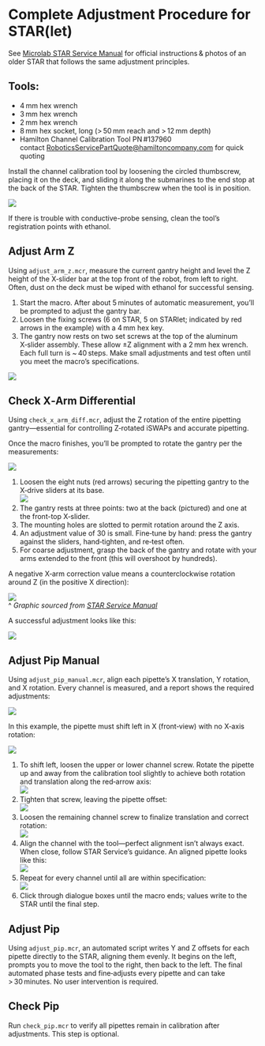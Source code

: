 # Complete Adjustment Procedure for STAR(let)

See [Microlab STAR Service Manual](https://archive.org/details/manual_Hamilton_Microlab_STAR_Service_Manual) for official instructions & photos of an older STAR that follows the same adjustment principles.

## Tools:
- 4 mm hex wrench  
- 3 mm hex wrench  
- 2 mm hex wrench  
- 8 mm hex socket, long (> 50 mm reach and > 12 mm depth)  
- Hamilton Channel Calibration Tool PN #137960  
  contact RoboticsServicePartQuote@hamiltoncompany.com for quick quoting  

Install the channel calibration tool by loosening the circled thumbscrew, placing it on the deck, and sliding it along the submarines to the end stop at the back of the STAR. Tighten the thumbscrew when the tool is in position.

![](./img/channel-calibration-tool.jpg)

If there is trouble with conductive-probe sensing, clean the tool’s registration points with ethanol.

## Adjust Arm Z  
Using `adjust_arm_z.mcr`, measure the current gantry height and level the Z height of the X‑slider bar at the top front of the robot, from left to right. Often, dust on the deck must be wiped with ethanol for successful sensing.

1. Start the macro. After about 5 minutes of automatic measurement, you’ll be prompted to adjust the gantry bar.  
2. Loosen the fixing screws (6 on STAR, 5 on STARlet; indicated by red arrows in the example) with a 4 mm hex key.  
3. The gantry now rests on two set screws at the top of the aluminum X‑slider assembly. These allow ±Z alignment with a 2 mm hex wrench. Each full turn is ~ 40 steps. Make small adjustments and test often until you meet the macro’s specifications.

  ![](./img/adjust-arm-z.jpg)

## Check X‑Arm Differential  
Using `check_x_arm_diff.mcr`, adjust the Z rotation of the entire pipetting gantry—essential for controlling Z‑rotated iSWAPs and accurate pipetting.

Once the macro finishes, you’ll be prompted to rotate the gantry per the measurements:

![](./img/check-x-arm-diff-script-0.jpg)

1. Loosen the eight nuts (red arrows) securing the pipetting gantry to the X‑drive sliders at its base.  
   ![](./img/check-x-arm-diff.jpg)  
2. The gantry rests at three points: two at the back (pictured) and one at the front-top X‑slider.  
3. The mounting holes are slotted to permit rotation around the Z axis.  
4. An adjustment value of 30 is small. Fine‑tune by hand: press the gantry against the sliders, hand‑tighten, and re‑test often.  
5. For coarse adjustment, grasp the back of the gantry and rotate with your arms extended to the front (this will overshoot by hundreds).

A negative X‑arm correction value means a counterclockwise rotation around Z (in the positive X direction):

![](./img/rotate-x-arm-around-z.jpg)  
^ *Graphic sourced from [STAR Service Manual](https://archive.org/details/manual_Hamilton_Microlab_STAR_Service_Manual)*

A successful adjustment looks like this:

![](./img/check-x-arm-diff-script-1.jpg)

## Adjust Pip Manual  
Using `adjust_pip_manual.mcr`, align each pipette’s X translation, Y rotation, and X rotation. Every channel is measured, and a report shows the required adjustments:

![](./img/adjust-pip-script-0.jpg)

In this example, the pipette must shift left in X (front‑view) with no X‑axis rotation:

![](./img/adjust-pip-0.jpg)

1. To shift left, loosen the upper or lower channel screw. Rotate the pipette up and away from the calibration tool slightly to achieve both rotation and translation along the red‑arrow axis:  
   ![](./img/adjust-pip-1.jpg)  
2. Tighten that screw, leaving the pipette offset:  
   ![](./img/adjust-pip-2.jpg)  
3. Loosen the remaining channel screw to finalize translation and correct rotation:  
   ![](./img/adjust-pip-3.jpg)  
4. Align the channel with the tool—perfect alignment isn’t always exact. When close, follow STAR Service’s guidance. An aligned pipette looks like this:  
   ![](./img/adjust-pip-4.jpg)  
5. Repeat for every channel until all are within specification:  
   ![](./img/adjust-pip-script-1.jpg)  
6. Click through dialogue boxes until the macro ends; values write to the STAR until the final step.

## Adjust Pip  
Using `adjust_pip.mcr`, an automated script writes Y and Z offsets for each pipette directly to the STAR, aligning them evenly. It begins on the left, prompts you to move the tool to the right, then back to the left. The final automated phase tests and fine‑adjusts every pipette and can take > 30 minutes. No user intervention is required.

## Check Pip  
Run `check_pip.mcr` to verify all pipettes remain in calibration after adjustments. This step is optional.
